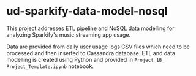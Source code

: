 # ud-sparkify-data-model-nosql

This project addresses ETL pipeline and NoSQL data modelling for analyzing Sparkify's music streaming app usage. 

Data are provided from daily user usage logs CSV files which need to be processed and then inserted to Cassandra database. 
ETL and data modelling is created using Python and provided in `Project_1B_ Project_Template.ipynb` notebook.
